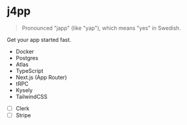 # j4pp

> Pronounced "japp" (like "yap"), which means "yes" in Swedish.

Get your app started fast.

- Docker
- Postgres
- Atlas
- TypeScript
- Next.js (App Router)
- tRPC
- Kysely
- TailwindCSS
- [ ] Clerk
- [ ] Stripe
